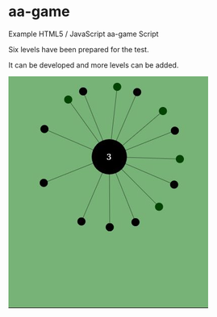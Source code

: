 # aa-game
Example HTML5 / JavaScript aa-game Script

Six levels have been prepared for the test.

It can be developed and more levels can be added.

![alt text](https://raw.githubusercontent.com/kulker/aa-game/main/aa-game.JPG)
